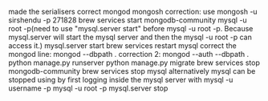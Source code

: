 made the serialisers correct
mongod
mongosh
correction: use mongosh -u sirshendu -p 271828
brew services start mongodb-community
mysql -u root -p(need to use "mysql.server start" before mysql -u root -p. Because mysql.server will start the mysql server and then the mysql -u root -p can access it.)
mysql.server start
brew services restart mysql
correct the mongod line: mongod --dbpath .
correction 2: mongod --auth --dbpath .
python manage.py runserver
python manage.py migrate
brew services stop mongodb-community
brew services stop mysql
alternatively mysql can be stopped using by first logging inside the mysql server with mysql -u username -p
mysql -u root -p
mysql.server stop
